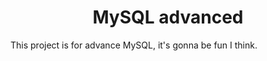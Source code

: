 <center><h1> MySQL advanced </h1></center>

This project is for advance MySQL, it's gonna be fun I think.
